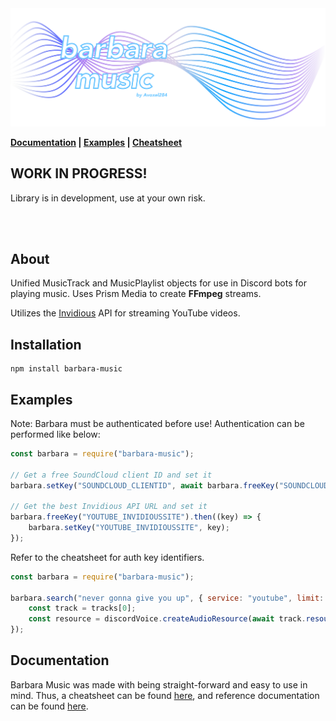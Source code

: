 <img src="./media/Banner.png">

<b>[Documentation](https://avoxel284.github.io/barbara) | [Examples](https://github.com/Avoxel284/barbara/tree/master/examples) | [Cheatsheet](https://github.com/Avoxel284/barbara/blob/master/CHEATSHEET.md)</b>

## **WORK IN PROGRESS!**

Library is in development, use at your own risk.

<br>
<br>

## About

Unified MusicTrack and MusicPlaylist objects for use in Discord bots for playing music. Uses Prism Media to create **FFmpeg** streams.

Utilizes the [Invidious](https://invidious.io/) API for streaming YouTube videos.

## Installation

```
npm install barbara-music
```

## Examples

Note: Barbara must be authenticated before use!
Authentication can be performed like below:

```js
const barbara = require("barbara-music");

// Get a free SoundCloud client ID and set it
barbara.setKey("SOUNDCLOUD_CLIENTID", await barbara.freeKey("SOUNDCLOUD_CLIENTID"));

// Get the best Invidious API URL and set it
barbara.freeKey("YOUTUBE_INVIDIOUSSITE").then((key) => {
	barbara.setKey("YOUTUBE_INVIDIOUSSITE", key);
});
```

Refer to the cheatsheet for auth key identifiers.

```js
const barbara = require("barbara-music");

barbara.search("never gonna give you up", { service: "youtube", limit: 5 }).then(async (tracks) => {
	const track = tracks[0];
	const resource = discordVoice.createAudioResource(await track.resource());
});
```

## Documentation

Barbara Music was made with being straight-forward and easy to use in mind. Thus, a cheatsheet can be found [here](https://github.com/Avoxel284/barbara/blob/master/CHEATSHEET.md), and reference documentation can be found [here](https://avoxel284.github.io/barbara).
